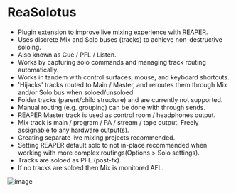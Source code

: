 # ReaSolotus
* Plugin extension to improve live mixing experience with REAPER.
* Uses discrete Mix and Solo buses (tracks) to achieve non-destructive soloing.
* Also known as Cue / PFL / Listen.
* Works by capturing solo commands and managing track routing automatically.
* Works in tandem with control surfaces, mouse, and keyboard shortcuts.
* 'Hijacks' tracks routed to Main / Master, and reroutes them through Mix and/or Solo bus when soloed/unsoloed.
* Folder tracks (parent/child structure) and are currently not supported.
* Manual routing (e.g. grouping) can be done with through sends.
* REAPER Master track is used as control room / headphones output.
* Mix track is main / program / PA / stream / tape output. Freely assignable to any hardware output(s).
* Creating separate live mixing projects recommended.
* Setting REAPER default solo to not in-place recommended when working with more complex routings(Options > Solo settings).
* Tracks are soloed as PFL (post-fx).
* If no tracks are soloed then Mix is monitored AFL.

![image](https://i.imgur.com/jSFMUHN.gif)

